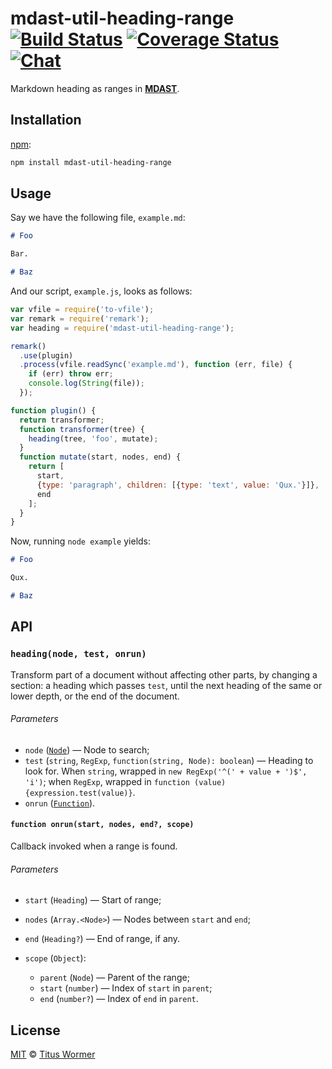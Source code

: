 # mdast-util-heading-range [![Build Status][build-badge]][build-status] [![Coverage Status][coverage-badge]][coverage-status] [![Chat][chat-badge]][chat]

Markdown heading as ranges in [**MDAST**][mdast].

## Installation

[npm][]:

```bash
npm install mdast-util-heading-range
```

## Usage

Say we have the following file, `example.md`:

```markdown
# Foo

Bar.

# Baz
```

And our script, `example.js`, looks as follows:

```javascript
var vfile = require('to-vfile');
var remark = require('remark');
var heading = require('mdast-util-heading-range');

remark()
  .use(plugin)
  .process(vfile.readSync('example.md'), function (err, file) {
    if (err) throw err;
    console.log(String(file));
  });

function plugin() {
  return transformer;
  function transformer(tree) {
    heading(tree, 'foo', mutate);
  }
  function mutate(start, nodes, end) {
    return [
      start,
      {type: 'paragraph', children: [{type: 'text', value: 'Qux.'}]},
      end
    ];
  }
}
```

Now, running `node example` yields:

```markdown
# Foo

Qux.

# Baz
```

## API

### `heading(node, test, onrun)`

Transform part of a document without affecting other parts, by changing
a section: a heading which passes `test`, until the next heading of the
same or lower depth, or the end of the document.

###### Parameters

*   `node` ([`Node`][node]) — Node to search;
*   `test` (`string`, `RegExp`, `function(string, Node): boolean`)
    — Heading to look for.  When `string`, wrapped in
    `new RegExp('^(' + value + ')$', 'i')`;  when `RegExp`, wrapped
    in `function (value) {expression.test(value)}`.
*   `onrun` ([`Function`][onrun]).

#### `function onrun(start, nodes, end?, scope)`

Callback invoked when a range is found.

###### Parameters

*   `start` (`Heading`) — Start of range;
*   `nodes` (`Array.<Node>`) — Nodes between `start` and `end`;
*   `end` (`Heading?`) — End of range, if any.
*   `scope` (`Object`):

    *   `parent` (`Node`) — Parent of the range;
    *   `start` (`number`) — Index of `start` in `parent`;
    *   `end` (`number?`) — Index of `end` in `parent`.

## License

[MIT][license] © [Titus Wormer][author]

<!-- Definitions -->

[build-badge]: https://img.shields.io/travis/syntax-tree/mdast-util-heading-range.svg

[build-status]: https://travis-ci.org/syntax-tree/mdast-util-heading-range

[coverage-badge]: https://img.shields.io/codecov/c/github/syntax-tree/mdast-util-heading-range.svg

[coverage-status]: https://codecov.io/github/syntax-tree/mdast-util-heading-range

[chat-badge]: https://img.shields.io/gitter/room/wooorm/remark.svg

[chat]: https://gitter.im/wooorm/remark

[license]: LICENSE

[author]: http://wooorm.com

[npm]: https://docs.npmjs.com/cli/install

[mdast]: https://github.com/syntax-tree/mdast

[node]: https://github.com/syntax-tree/unist#node

[onrun]: #function-onrunstart-nodes-end-scope
